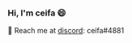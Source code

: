 ### Hi, I'm ceifa 😄
💬 Reach me at [discord](http://discord.com/users/226142915770974208): ceifa#4881
